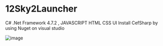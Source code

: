 # 12Sky2Launcher
C# .Net Framework 4.7.2 , JAVASCRIPT HTML CSS UI
Install CefSharp by using Nuget on visual studio

![image](https://raw.githubusercontent.com/DOSexample/12Sky2Launcher/master/Untitled.png)
